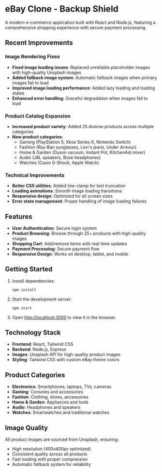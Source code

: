 # eBay Clone - Backup Shield

A modern e-commerce application built with React and Node.js, featuring a comprehensive shopping experience with secure payment processing.

## Recent Improvements

### Image Rendering Fixes
- **Fixed image loading issues**: Replaced unreliable placeholder images with high-quality Unsplash images
- **Added fallback image system**: Automatic fallback images when primary images fail to load
- **Improved image loading performance**: Added lazy loading and loading states
- **Enhanced error handling**: Graceful degradation when images fail to load

### Product Catalog Expansion
- **Increased product variety**: Added 25 diverse products across multiple categories
- **New product categories**:
  - Gaming (PlayStation 5, Xbox Series X, Nintendo Switch)
  - Fashion (Ray-Ban sunglasses, Levi's jeans, Under Armour)
  - Home & Garden (Dyson vacuum, Instant Pot, KitchenAid mixer)
  - Audio (JBL speakers, Bose headphones)
  - Watches (Casio G-Shock, Apple Watch)

### Technical Improvements
- **Better CSS utilities**: Added line-clamp for text truncation
- **Loading animations**: Smooth image loading transitions
- **Responsive design**: Optimized for all screen sizes
- **Error state management**: Proper handling of image loading failures

## Features

- **User Authentication**: Secure login system
- **Product Browsing**: Browse through 25+ products with high-quality images
- **Shopping Cart**: Add/remove items with real-time updates
- **Payment Processing**: Secure payment flow
- **Responsive Design**: Works on desktop, tablet, and mobile

## Getting Started

1. Install dependencies:
   ```bash
   npm install
   ```

2. Start the development server:
   ```bash
   npm start
   ```

3. Open [http://localhost:3000](http://localhost:3000) to view it in the browser.

## Technology Stack

- **Frontend**: React, Tailwind CSS
- **Backend**: Node.js, Express
- **Images**: Unsplash API for high-quality product images
- **Styling**: Tailwind CSS with custom eBay theme colors

## Product Categories

- **Electronics**: Smartphones, laptops, TVs, cameras
- **Gaming**: Consoles and accessories
- **Fashion**: Clothing, shoes, accessories
- **Home & Garden**: Appliances and tools
- **Audio**: Headphones and speakers
- **Watches**: Smartwatches and traditional watches

## Image Quality

All product images are sourced from Unsplash, ensuring:
- High resolution (400x400px optimized)
- Consistent quality across all products
- Fast loading with proper compression
- Automatic fallback system for reliability 